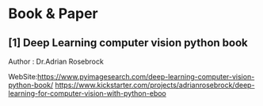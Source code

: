 # Book & Paper
## [1] Deep Learning computer vision python book
Author : Dr.Adrian Rosebrock

WebSite:https://www.pyimagesearch.com/deep-learning-computer-vision-python-book/
https://www.kickstarter.com/projects/adrianrosebrock/deep-learning-for-computer-vision-with-python-eboo